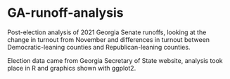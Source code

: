 # GA-runoff-analysis

Post-election analysis of 2021 Georgia Senate runoffs, looking at the change in turnout from November and differences in turnout between Democratic-leaning counties and Republican-leaning counties.

Election data came from Georgia Secretary of State website, analysis took place in R and graphics shown with ggplot2.
